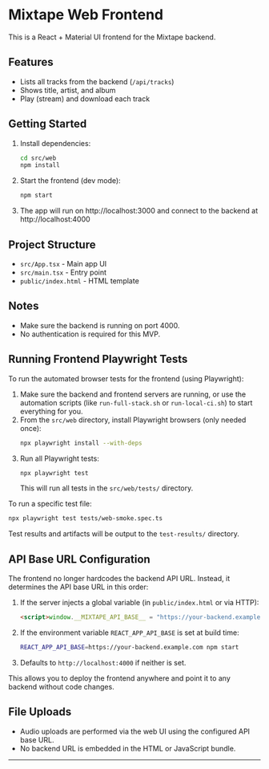 # Mixtape Web Frontend

This is a React + Material UI frontend for the Mixtape backend.

## Features
- Lists all tracks from the backend (`/api/tracks`)
- Shows title, artist, and album
- Play (stream) and download each track

## Getting Started

1. Install dependencies:
   ```sh
   cd src/web
   npm install
   ```
2. Start the frontend (dev mode):
   ```sh
   npm start
   ```
3. The app will run on http://localhost:3000 and connect to the backend at http://localhost:4000

## Project Structure
- `src/App.tsx` - Main app UI
- `src/main.tsx` - Entry point
- `public/index.html` - HTML template

## Notes
- Make sure the backend is running on port 4000.
- No authentication is required for this MVP.

## Running Frontend Playwright Tests

To run the automated browser tests for the frontend (using Playwright):

1. Make sure the backend and frontend servers are running, or use the automation scripts (like `run-full-stack.sh` or `run-local-ci.sh`) to start everything for you.
2. From the `src/web` directory, install Playwright browsers (only needed once):
   ```sh
   npx playwright install --with-deps
   ```
3. Run all Playwright tests:
   ```sh
   npx playwright test
   ```
   This will run all tests in the `src/web/tests/` directory.

To run a specific test file:
```sh
npx playwright test tests/web-smoke.spec.ts
```

Test results and artifacts will be output to the `test-results/` directory.

## API Base URL Configuration

The frontend no longer hardcodes the backend API URL. Instead, it determines the API base URL in this order:

1. If the server injects a global variable (in `public/index.html` or via HTTP):
   ```html
   <script>window.__MIXTAPE_API_BASE__ = "https://your-backend.example.com";</script>
   ```
2. If the environment variable `REACT_APP_API_BASE` is set at build time:
   ```sh
   REACT_APP_API_BASE=https://your-backend.example.com npm start
   ```
3. Defaults to `http://localhost:4000` if neither is set.

This allows you to deploy the frontend anywhere and point it to any backend without code changes.

## File Uploads
- Audio uploads are performed via the web UI using the configured API base URL.
- No backend URL is embedded in the HTML or JavaScript bundle.

---
